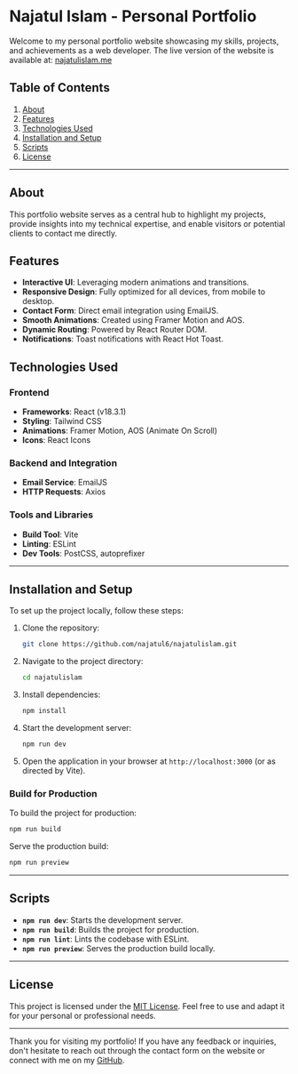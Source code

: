 # Najatul Islam - Personal Portfolio

Welcome to my personal portfolio website showcasing my skills, projects, and achievements as a web developer. The live version of the website is available at: [najatulislam.me](https://www.najatulislam.me/)

## Table of Contents

1. [About](#about)
2. [Features](#features)
3. [Technologies Used](#technologies-used)
4. [Installation and Setup](#installation-and-setup)
5. [Scripts](#scripts)
6. [License](#license)

---

## About

This portfolio website serves as a central hub to highlight my projects, provide insights into my technical expertise, and enable visitors or potential clients to contact me directly.

## Features

- **Interactive UI**: Leveraging modern animations and transitions.
- **Responsive Design**: Fully optimized for all devices, from mobile to desktop.
- **Contact Form**: Direct email integration using EmailJS.
- **Smooth Animations**: Created using Framer Motion and AOS.
- **Dynamic Routing**: Powered by React Router DOM.
- **Notifications**: Toast notifications with React Hot Toast.

## Technologies Used

### Frontend
- **Frameworks**: React (v18.3.1)
- **Styling**: Tailwind CSS
- **Animations**: Framer Motion, AOS (Animate On Scroll)
- **Icons**: React Icons

### Backend and Integration
- **Email Service**: EmailJS
- **HTTP Requests**: Axios

### Tools and Libraries
- **Build Tool**: Vite
- **Linting**: ESLint
- **Dev Tools**: PostCSS, autoprefixer

---

## Installation and Setup

To set up the project locally, follow these steps:

1. Clone the repository:

   ```bash
   git clone https://github.com/najatul6/najatulislam.git
   ```

2. Navigate to the project directory:

   ```bash
   cd najatulislam
   ```

3. Install dependencies:

   ```bash
   npm install
   ```

4. Start the development server:

   ```bash
   npm run dev
   ```

5. Open the application in your browser at `http://localhost:3000` (or as directed by Vite).

### Build for Production

To build the project for production:

```bash
npm run build
```

Serve the production build:

```bash
npm run preview
```

---

## Scripts

- **`npm run dev`**: Starts the development server.
- **`npm run build`**: Builds the project for production.
- **`npm run lint`**: Lints the codebase with ESLint.
- **`npm run preview`**: Serves the production build locally.

---

## License

This project is licensed under the [MIT License](LICENSE). Feel free to use and adapt it for your personal or professional needs.

---

Thank you for visiting my portfolio! If you have any feedback or inquiries, don't hesitate to reach out through the contact form on the website or connect with me on my [GitHub](https://github.com/najatul6).

